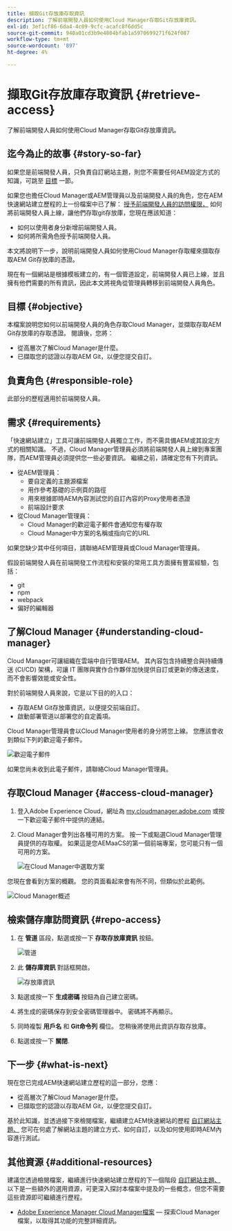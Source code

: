 ```yaml
---
title: 擷取Git存放庫存取資訊
description: 了解前端開發人員如何使用Cloud Manager存取Git存放庫資訊。
exl-id: 3ef1cf86-6da4-4c09-9cfc-acafc8f6dd5c
source-git-commit: 940a01cd3b9e4804bfab1a5970699271f624f087
workflow-type: tm+mt
source-wordcount: '897'
ht-degree: 4%

---
```


# 擷取Git存放庫存取資訊 {#retrieve-access}

了解前端開發人員如何使用Cloud Manager存取Git存放庫資訊。

## 迄今為止的故事 {#story-so-far}

如果您是前端開發人員，只負責自訂網站主題，則您不需要任何AEM設定方式的知識，可跳至 [目標](#objective) 一節。

如果您也擔任Cloud Manager或AEM管理員以及前端開發人員的角色，您在AEM快速網站建立歷程的上一份檔案中已了解： [授予前端開發人員的訪問權限，](grant-access.md) 如何將前端開發人員上線，讓他們存取git存放庫，您現在應該知道：

* 如何以使用者身分新增前端開發人員。
* 如何將所需角色授予前端開發人員。

本文將說明下一步，說明前端開發人員如何使用Cloud Manager存取權來擷取存取AEM Git存放庫的憑證。

現在有一個網站是根據模板建立的，有一個管道設定，前端開發人員已上線，並且擁有他們需要的所有資訊，因此本文將視角從管理員轉移到前端開發人員角色。

## 目標 {#objective}

本檔案說明您如何以前端開發人員的角色存取Cloud Manager，並擷取存取AEM Git存放庫的存取憑證。 閱讀後，您將：

* 從高層次了解Cloud Manager是什麼。
* 已擷取您的認證以存取AEM Git，以便您提交自訂。

## 負責角色 {#responsible-role}

此部分的歷程適用於前端開發人員。

## 需求 {#requirements}

「快速網站建立」工具可讓前端開發人員獨立工作，而不需具備AEM或其設定方式的相關知識。 不過，Cloud Manager管理員必須將前端開發人員上線到專案團隊，而AEM管理員必須提供您一些必要資訊。 繼續之前，請確定您有下列資訊。

* 從AEM管理員：
   * 要自定義的主題源檔案
   * 用作參考基礎的示例頁的路徑
   * 用來根據即時AEM內容測試您的自訂內容的Proxy使用者憑證
   * 前端設計要求
* 從Cloud Manager管理員：
   * Cloud Manager的歡迎電子郵件會通知您有權存取
   * Cloud Manager中方案的名稱或指向它的URL

如果您缺少其中任何項目，請聯絡AEM管理員或Cloud Manager管理員。

假設前端開發人員在前端開發工作流程和安裝的常用工具方面擁有豐富經驗，包括：

* git
* npm
* webpack
* 偏好的編輯器

## 了解Cloud Manager {#understanding-cloud-manager}

Cloud Manager可讓組織在雲端中自行管理AEM。 其內容包含持續整合與持續傳送 (CI/CD) 架構，可讓 IT 團隊與實作合作夥伴加快提供自訂或更新的傳送速度，而不會影響效能或安全性。

對於前端開發人員來說，它是以下目的的入口：

* 存取AEM Git存放庫資訊，以便提交前端自訂。
* 啟動部署管道以部署您的自定義項。

Cloud Manager管理員會以Cloud Manager使用者的身分將您上線。 您應該會收到類似下列的歡迎電子郵件。

![歡迎電子郵件](assets/welcome-email.png)

如果您尚未收到此電子郵件，請聯絡Cloud Manager管理員。

## 存取Cloud Manager {#access-cloud-manager}

1. 登入Adobe Experience Cloud，網址為 [my.cloudmanager.adobe.com](https://my.cloudmanager.adobe.com/) 或按一下歡迎電子郵件中提供的連結。

1. Cloud Manager會列出各種可用的方案。 按一下或點選Cloud Manager管理員提供的存取權。 如果這是您AEMaaCS的第一個前端專案，您可能只有一個可用的方案。

   ![在Cloud Manager中選取方案](assets/cloud-manager-select-program.png)

您現在會看到方案的概觀。 您的頁面看起來會有所不同，但類似於此範例。

![Cloud Manager概述](assets/cloud-manager-overview.png)

## 檢索儲存庫訪問資訊 {#repo-access}

1. 在 **管道** 區段，點選或按一下 **存取存放庫資訊** 按鈕。

   ![管道](assets/pipelines-repo-info.png)

1. 此 **儲存庫資訊** 對話框開啟。

   ![存放庫資訊](assets/repo-info.png)

1. 點選或按一下 **生成密碼** 按鈕為自己建立密碼。

1. 將生成的密碼保存到安全密碼管理器中。 密碼將不再顯示。

1. 同時複製 **用戶名** 和 **Git命令列** 欄位。 您稍後將使用此資訊存取存放庫。

1. 點選或按一下 **關閉**.

## 下一步 {#what-is-next}

現在您已完成AEM快速網站建立歷程的這一部分，您應：

* 從高層次了解Cloud Manager是什麼。
* 已擷取您的認證以存取AEM Git，以便您提交自訂。

基於此知識，並透過接下來檢閱檔案，繼續建立AEM快速網站的歷程 [自訂網站主題、](customize-theme.md) 您可在何處了解網站主題的建立方式、如何自訂，以及如何使用即時AEM內容進行測試。

## 其他資源 {#additional-resources}

建議您透過檢閱檔案，繼續進行快速網站建立歷程的下一個階段 [自訂網站主題、](customize-theme.md) 以下是一些額外的選用資源，可更深入探討本檔案中提及的一些概念，但您不需要這些資源即可繼續進行歷程。

* [Adobe Experience Manager Cloud Manager檔案](https://experienceleague.adobe.com/docs/experience-manager-cloud-manager/using/introduction-to-cloud-manager.html)  — 探索Cloud Manager檔案，以取得其功能的完整詳細資訊。
